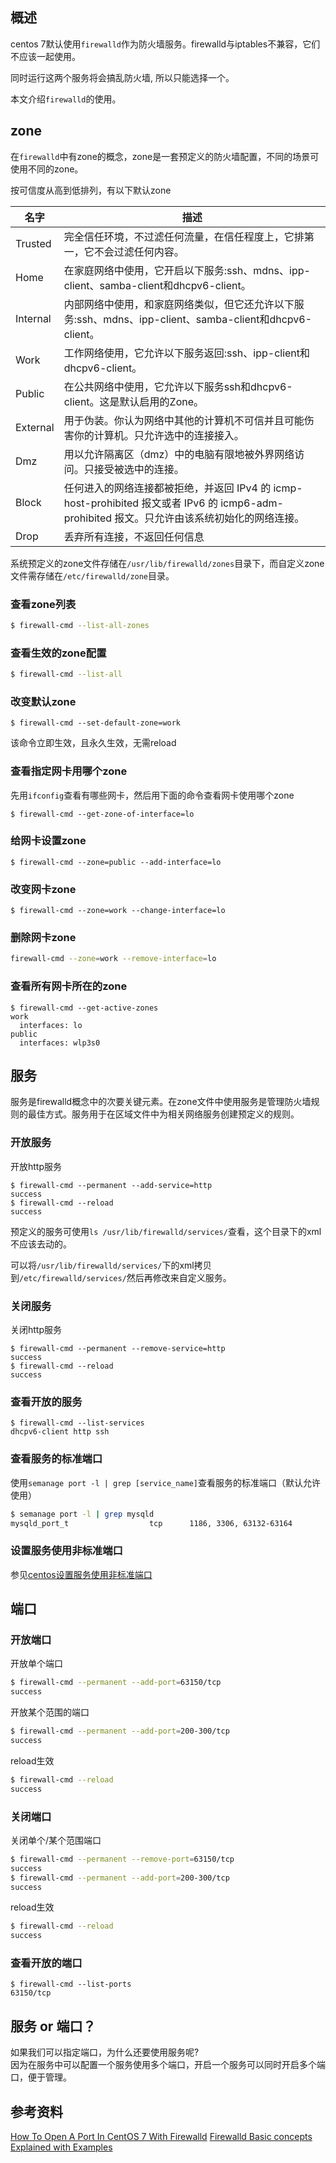 [//title]:(centos-firewalld防火墙管理)
[//englishTitle]:(centos-firewalld-management)
[//category]:(linux,centos,network)
[//tags]:(linux,centos,firewalld,network,zone,service,port)
[//createTime]:(2020-03-21)
[//updateTime]:(2020-03-27)

## 概述
centos 7默认使用`firewalld`作为防火墙服务。firewalld与iptables不兼容，它们不应该一起使用。

同时运行这两个服务将会搞乱防火墙, 所以只能选择一个。  

本文介绍`firewalld`的使用。  

## zone 
在`firewalld`中有zone的概念，zone是一套预定义的防火墙配置，不同的场景可使用不同的zone。

按可信度从高到低排列，有以下默认zone    

| 名字     | 描述                                                                                                                                         |
| -------- | -------------------------------------------------------------------------------------------------------------------------------------------- |
| Trusted  | 完全信任环境，不过滤任何流量，在信任程度上，它排第一，它不会过滤任何内容。                                                                   |
| Home     | 在家庭网络中使用，它开启以下服务:ssh、mdns、ipp-client、samba-client和dhcpv6-client。                                                        |
| Internal | 内部网络中使用，和家庭网络类似，但它还允许以下服务:ssh、mdns、ipp-client、samba-client和dhcpv6-client。                                      |
| Work     | 工作网络使用，它允许以下服务返回:ssh、ipp-client和dhcpv6-client。                                                                            |
| Public   | 在公共网络中使用，它允许以下服务ssh和dhcpv6-client。这是默认启用的Zone。                                                                     |
| External | 用于伪装。你认为网络中其他的计算机不可信并且可能伤害你的计算机。只允许选中的连接接入。                                                       |
| Dmz      | 用以允许隔离区（dmz）中的电脑有限地被外界网络访问。只接受被选中的连接。                                                                      |
| Block    | 任何进入的网络连接都被拒绝，并返回 IPv4 的 icmp-host-prohibited 报文或者 IPv6 的 icmp6-adm-prohibited 报文。只允许由该系统初始化的网络连接。 |
| Drop     | 丢弃所有连接，不返回任何信息                                                                                                                 |

系统预定义的zone文件存储在`/usr/lib/firewalld/zones`目录下，而自定义zone文件需存储在`/etc/firewalld/zone`目录。  

### 查看zone列表
``` bash
$ firewall-cmd --list-all-zones
```

### 查看生效的zone配置
``` bash
$ firewall-cmd --list-all
```

### 改变默认zone
```
$ firewall-cmd --set-default-zone=work
```

该命令立即生效，且永久生效，无需reload  

### 查看指定网卡用哪个zone
先用`ifconfig`查看有哪些网卡，然后用下面的命令查看网卡使用哪个zone    
```
$ firewall-cmd --get-zone-of-interface=lo
```

### 给网卡设置zone
```
$ firewall-cmd --zone=public --add-interface=lo
```

### 改变网卡zone
```
$ firewall-cmd --zone=work --change-interface=lo
```

### 删除网卡zone
``` bash
firewall-cmd --zone=work --remove-interface=lo
```

### 查看所有网卡所在的zone
```
$ firewall-cmd --get-active-zones
work
  interfaces: lo
public
  interfaces: wlp3s0
```

## 服务
服务是firewalld概念中的次要关键元素。在zone文件中使用服务是管理防火墙规则的最佳方式。服务用于在区域文件中为相关网络服务创建预定义的规则。  

### 开放服务
开放http服务  
```
$ firewall-cmd --permanent --add-service=http
success
$ firewall-cmd --reload
success
```

预定义的服务可使用`ls /usr/lib/firewalld/services/`查看，这个目录下的xml不应该去动的。  

可以将`/usr/lib/firewalld/services/`下的xml拷贝到`/etc/firewalld/services/`然后再修改来自定义服务。  

### 关闭服务
关闭http服务  
```
$ firewall-cmd --permanent --remove-service=http
success
$ firewall-cmd --reload
success
```

### 查看开放的服务
```
$ firewall-cmd --list-services
dhcpv6-client http ssh
```

### 查看服务的标准端口
使用`semanage port -l | grep [service_name]`查看服务的标准端口（默认允许使用）  
``` bash
$ semanage port -l | grep mysqld
mysqld_port_t                  tcp      1186, 3306, 63132-63164
```

### 设置服务使用非标准端口
参见[centos设置服务使用非标准端口](https://liushiming.cn/2020/03/21/use-selinux-port-labeling-to-allow-services-to-use-non-standard-ports/)

## 端口
### 开放端口
开放单个端口 
``` bash
$ firewall-cmd --permanent --add-port=63150/tcp
success
```

开放某个范围的端口
``` bash
$ firewall-cmd --permanent --add-port=200-300/tcp
success
```

reload生效
``` bash
$ firewall-cmd --reload
success
```


### 关闭端口
关闭单个/某个范围端口  
``` bash
$ firewall-cmd --permanent --remove-port=63150/tcp
success
$ firewall-cmd --permanent --add-port=200-300/tcp
success
```

reload生效  
``` bash
$ firewall-cmd --reload
success
```

### 查看开放的端口
```
$ firewall-cmd --list-ports
63150/tcp
```

## 服务 or 端口？ 
如果我们可以指定端口，为什么还要使用服务呢?  
因为在服务中可以配置一个服务使用多个端口，开启一个服务可以同时开启多个端口，便于管理。   

## 参考资料
[How To Open A Port In CentOS 7 With Firewalld](https://www.rootusers.com/how-to-open-a-port-in-centos-7-with-firewalld/)
[Firewalld Basic concepts Explained with Examples](https://www.computernetworkingnotes.com/rhce-study-guide/firewalld-basic-concepts-explained-with-examples.html)

